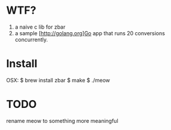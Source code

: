 WTF?
====
1) a naive c lib for zbar
2) a sample [http://golang.org]Go app that runs 20 conversions concurrently.

Install
=======
OSX:
  $ brew install zbar
  $ make
  $ ./meow

TODO
====
rename meow to something more meaningful
